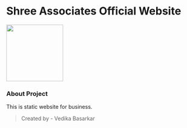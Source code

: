 # Shree Associates Official Website
<img src="https://res.cloudinary.com/db3h7h0pa/image/upload/v1605591447/ShreeAssociatesSolar/topnav-logo.svg" width="150">

### About Project
This is static website for business.  

> Created by - Vedika Basarkar
